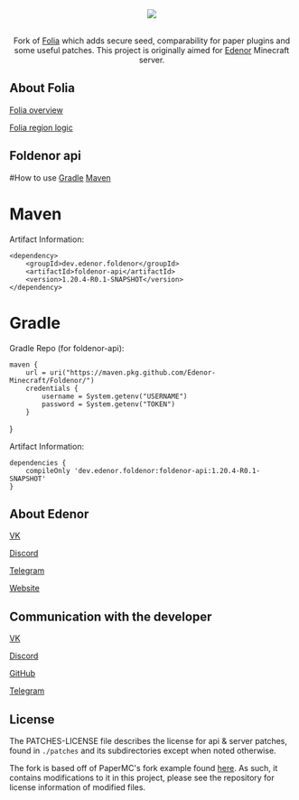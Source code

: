 <div align=center>
    <img src="./foldenor.png">
    <br /><br />
    <p>Fork of <a href="https://github.com/PaperMC/Folia">Folia</a> which adds secure seed, comparability for paper plugins and some useful patches. This project is originally aimed for <a href="https://edenor.ru/">Edenor</a> Minecraft server.</p>
</div>

## About Folia
[Folia overview](https://docs.papermc.io/folia/reference/overview)

[Folia region logic](https://docs.papermc.io/folia/reference/region-logic)

## Foldenor api

#How to use
	[Gradle](https://docs.github.com/en/packages/working-with-a-github-packages-registry/working-with-the-gradle-registry)
	[Maven](https://docs.github.com/ru/packages/working-with-a-github-packages-registry/working-with-the-apache-maven-registry#installing-a-package)

# Maven

Artifact Information:
    
    <dependency>
		<groupId>dev.edenor.foldenor</groupId>
		<artifactId>foldenor-api</artifactId>
		<version>1.20.4-R0.1-SNAPSHOT</version>
	</dependency>

# Gradle

Gradle Repo (for foldenor-api):
    
	maven {
        url = uri("https://maven.pkg.github.com/Edenor-Minecraft/Foldenor/")
        credentials {
            username = System.getenv("USERNAME")
            password = System.getenv("TOKEN")
        }
   }

Artifact Information:
    
    dependencies {
	    compileOnly 'dev.edenor.foldenor:foldenor-api:1.20.4-R0.1-SNAPSHOT'
	}

## About Edenor
[VK](https://vk.com/edenorrp)

[Discord](https://discord.gg/bC66Pwh)

[Telegram](https://t.me/edenorrp)

[Website](https://edenor.ru/)

## Communication with the developer
[VK](https://vk.com/altronmaxx)

[Discord](https://discord.com/users/324794944042565643)

[GitHub](https://github.com/AltronMaxX)

[Telegram](https://t.me/AltronMaxX)

## License
The PATCHES-LICENSE file describes the license for api & server patches,
found in `./patches` and its subdirectories except when noted otherwise.

The fork is based off of PaperMC's fork example found [here](https://github.com/PaperMC/paperweight-examples).
As such, it contains modifications to it in this project, please see the repository for license information
of modified files.


